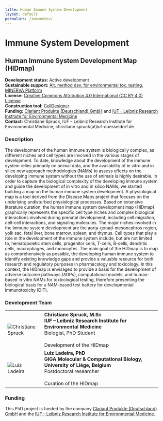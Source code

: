 ```yaml
---
title: Human Immune System Development
layout: default
permalink: /immunedev/
---
```


# Immune System Development

## Human Immune System Development Map (HIDmap)

**Development status:** Active development\
**Sustainable support:** [Alt. method dev, for environmental tox. testing](https://iuf-duesseldorf.de/forschung/arbeitsgruppen/ag-koch/), [MINERVA Platform](https://minerva.pages.uni.lu/)\
**License:** [Creative Commons Attribution 4.0 International (CC BY 4.0) License](https://creativecommons.org/licenses/by/4.0/)\
**Construction tool:** [CellDesigner](https://www.celldesigner.org/)\
**Funding:** [Clariant Produkte (Deutschland) GmbH](https://www.clariant.com/de/Corporate) and [IUF - Leibniz Research Institute for Environmental Medicine](https://iuf-duesseldorf.de/en/)\
**Contact:** Christiane Spruck, IUF – Leibniz Research Institute for Environmental Medicine, christiane.spruck(at)iuf-duesseldorf.de

### Description

The development of the human immune system is biologically complex, as different niches and cell types are involved in the various stages of development. To date, knowledge about the development of the immune system relies primarily on animal data, and the availability of in vitro and in silico new approach methodologies (NAMs) to assess effects on the developing immune system without the use of animals is highly desirable. In order to capture the biological complexity of the developing immune system and guide the development of in vitro and in silico NAMs, we started building a map on the human immune system development. A physiological map is a tool derived from the Disease Maps project that focuses on the underlying undisturbed physiological processes. Based on extensive literature curation, the human immune system development map (HIDmap) graphically represents the specific cell type niches and complex biological interactions involved during prenatal development, including cell migration, cell-cell interactions, and signaling molecules. The major niches involved in the immune system development are the aorta-gonad-mesonephros region, yolk sac, fetal liver, bone marrow, spleen, and thymus. Cell types that play a role in the development of the immune system include, but are not limited to, hematopoietic stem cells, progenitor cells, T-cells, B-cells, dendritic cells, macrophages, and monocytes. The main goal of the HIDmap is to map as comprehensively as possible, the developing human immune system to identify existing knowledge gaps and provide a valuable resource for both research and regulatory purposes in pharmacology and toxicology. In this context, the HIDmap is envisaged to provide a basis for the development of adverse outcome pathways (AOPs), computational models, and human-based in vitro NAMs for toxicological testing, therefore presenting the biological basis for a NAM-based test battery for developmental immunotoxicity (DIT).

### **Development Team**

<table>
<tr>
<td style="width: 105px;"><img src="../images/teamhq/ChristianeSpruck.jpg" alt="Christiane Spruck" /></td>
<td><strong>Christiane Spruck, M.Sc</strong><br /><strong>IUF – Leibniz Research Institute for Environmental Medicine</strong><br />Biologist, PhD Student<br /><br />Development of the HIDmap<br /></td>
</tr>
<tr>
<td><img src="../images/teamhq/LuizLadeira.jpg" alt="Luiz Ladeira" /></td>
<td><strong>Luiz Ladeira, PhD</strong><br /><strong>GIGA Molecular & Computational Biology, University of Liège, Belgium</strong><br />Postdoctoral researcher<br /><br />Curation of the HIDmap<br /></td>
</tr>
</table>

### Funding

This PhD project is funded by the company [Clariant Produkte (Deutschland) GmbH](https://www.clariant.com/de/Corporate) and the [IUF - Leibniz Research Institute for Environmental Medicine](https://iuf-duesseldorf.de/en/).
